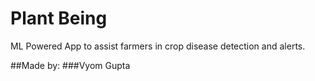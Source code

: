 # Plant Being

ML Powered App to assist farmers in crop disease detection and alerts.


##Made by: 
###Vyom Gupta
